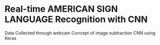 #  Real-time AMERICAN SIGN LANGUAGE Recognition with CNN

Data Collected through webcam
Concept of image subtraction
CNN using Keras
